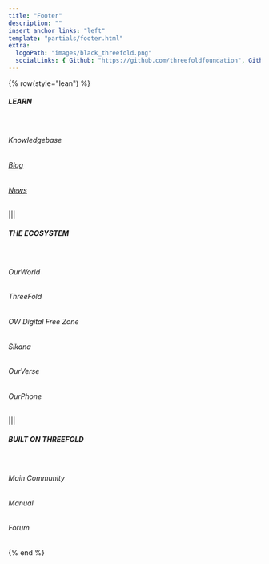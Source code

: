 ```yaml
---
title: "Footer"
description: ""
insert_anchor_links: "left"
template: "partials/footer.html"
extra:
  logoPath: "images/black_threefold.png"
  socialLinks: { Github: "https://github.com/threefoldfoundation", Github2: "https://github.com/threefoldtech", Twitter: "https://twitter.com/threefold_io", Telegram: "https://t.me/threefoldnews"  }
---
```


{% row(style="lean") %}

##### **LEARN**

<br>

<a onclick="window.open('', '_blank')"><h6>Knowledgebase</h6></a>

###### [Blog](/blog)

###### [News](/newsroom)

|||

##### **THE ECOSYSTEM**

<br>

<a onclick="window.open('https://ourworld.tf', '_blank')"><h6>OurWorld</h6></a>

<a onclick="window.open('https://threefold.io', '_blank')"><h6>ThreeFold</h6></a>

<a onclick="window.open('https://freezone.ourworld.tf/', '_blank')"><h6>OW Digital Free Zone</h6></a>

<a onclick="window.open('https://sikana.tv/)', '_blank')"><h6>Sikana</h6></a>

<a onclick="window.open('https://ourverse.tf/', '_blank')"><h6>OurVerse</h6></a>

<a onclick="window.open('https://ourphone.tf/', '_blank')"><h6>OurPhone</h6></a>


|||

##### **BUILT ON THREEFOLD**

<br>

<a onclick="window.open('https://t.me/threefold', '_blank')"><h6>Main Community</h6></a>

<a onclick="window.open('https://manual.grid.tf', '_blank')"><h6>Manual</h6></a>

<a onclick="window.open('https://forum.threefold.io/', '_blank')"><h6>Forum</h6></a>


{% end %}

<style>
  a {
cursor: pointer;

  }
  
  </style>